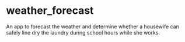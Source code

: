 # weather_forecast
An app to forecast the weather and determine whether a housewife can safely line dry the laundry during school hours while she works.
